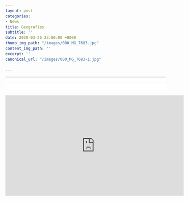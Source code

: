```yaml
---
layout: post
categories:
- News
title: Geografies
subtitle: ''
date: 2020-03-26 23:00:00 +0000
thumb_img_path: "/images/000_MG_7683.jpg"
content_img_path: ''
excerpt: ''
canonical_url: "/images/000_MG_7683-1.jpg"

---
```

![](/images/bwok-2.jpg)

<iframe width="560" height="315" src="https://www.youtube.com/embed/xLUq_nsElWI" frameborder="0" allow="accelerometer; autoplay; encrypted-media; gyroscope; picture-in-picture" allowfullscreen></iframe>